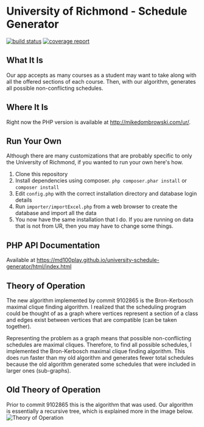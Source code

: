 # University of Richmond - Schedule Generator
[![build status](http://git.home.mikedombrowski.com/mdombrowski/university-schedule-generator/badges/master/build.svg)](http://git.home.mikedombrowski.com/mdombrowski/university-schedule-generator/commits/master)
[![coverage report](http://git.home.mikedombrowski.com/mdombrowski/university-schedule-generator/badges/master/coverage.svg)](http://git.home.mikedombrowski.com/mdombrowski/university-schedule-generator/commits/master)

## What It Is
Our app accepts as many courses as a student may want to take along with all the offered sections of each course.  Then, with
our algorithm, generates all possible non-conflicting schedules.

## Where It Is
Right now the PHP version is available at http://mikedombrowski.com/ur/.

## Run Your Own
Although there are many customizations that are probably specific to only the University of Richmond, if you wanted to run your own here's how.
1. Clone this repository
2. Install dependencies using composer. `php composer.phar install` or `composer install`
3. Edit `config.php` with the correct installation directory and database login details
4. Run `importer/importExcel.php` from a web browser to create the database and import all the data
5. You now have the same installation that I do. If you are running on data that is not from UR, then you may have to change some things.

## PHP API Documentation
Available at https://md100play.github.io/university-schedule-generator/html/index.html

## Theory of Operation
The new algorithm implemented by commit 9102865 is the Bron-Kerbosch maximal clique finding algorithm. I realized that the scheduling program could be thought of as a graph where vertices represent a section of a class and edges exist between vertices that are compatible (can be taken together).

Representing the problem as a graph means that possible non-conflicting schedules are maximal cliques. Therefore, to find all possible schedules, I implemented the Bron-Kerbosch maximal clique finding algorithm. This does run faster than my old algorithm and generates fewer total schedules because the old algorithm generated some schedules that were included in larger ones (sub-graphs). 

## Old Theory of Operation
Prior to commit 9102865 this is the algorithm that was used.
Our algorithm is essentially a recursive tree, which is explained more in the image below.
![Theory of Operation](http://mikedombrowski.com/wp-content/uploads/2015/10/illustration.png)

